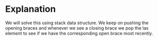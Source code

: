 # Explanation

We will solve this using stack data structure. 
We keep on pushing the opening braces and whenever we see a closing brace we pop the las element to see if we have the corresponding open brace most recently.
